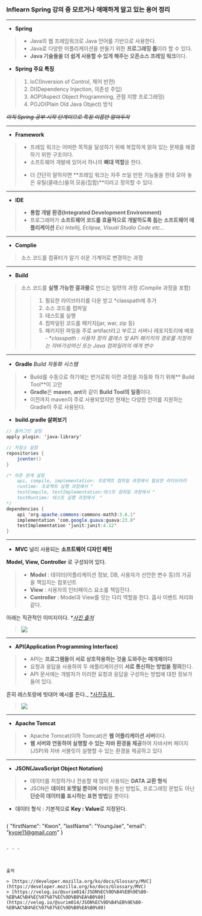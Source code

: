 ### Inflearn Spring 강의 중 모르거나 애매하게 알고 있는 용어 정리
- - - 
- **Spring**
> - Java의 웹 프레임워크로 Java 언어를 기반으로 사용한다. 
>- Java로 다양한 어플리케이션을 만들기 위한 **프로그래밍 틀**이라 할 수 있다.
> - **Java 기술들을 더 쉽게 사용할 수 있게 해주는 오픈소스 프레임 워크**이다.

+ **Spring 주요 특징**
> 1. IoC(Inversion of Control, 제어 반전)
> 2. DI(Dependency Injection, 의존성 주입)
> 3. AOP(Aspect Object Programming, 관점 지향 프로그래밍)
> 4. POJO(Plain Old Java Object) 방식

_~~아직 Spring 공부 시작 단계이므로 특징 이름만 알아두자~~_
- - - 
- **Framework**
> - 프레임 워크는 어떠한 목적을 달성하기 위해 복잡하게 얽혀 있는 문제를 해결하기 위한 구조이다.
> - 소프트웨어 개발에 있어서 하나의 **뼈대 역할**을 한다.
> * 더 간단히 말하자면 **프레임 워크는 자주 쓰일 만한 기능들을 한데 모아 놓은 유틸(클래스)들의 모음(집합)**이라고 정의할 수 있다.
- - - 
- **IDE**
> - **통합 개발 환경(Integrated Development Environment)**
>- 프로그래머가 **소프트웨어 코드를 효율적으로 개발하도록 돕는 소프트웨어 애플리케이션**
_Ex) Intellij, Eclipse, Visual Studio Code etc..._
- - - 
- **Complie**
> 소스 코드를 컴퓨터가 알기 쉬운 기계어로 변경하는 과정
- - - 
- **Build**
> 소스 코드를 **실행 가능한 결과물**로 만드는 일련의 과정 (Compile 과정을 포함)
>>1. 필요한 라이브러리를 다운 받고 *classpath에 추가
>>2. 소스 코드를 컴파일
>>3. 테스트를 실행
>>4. 컴파일된 코드를 패키지(jar, war, zip 등)
>>5. 패키지된 파일을 주로 artifact라고 부르고 서버나 레포지토리에 배포
	 - *_classpath : 사용자 정의 클래스 및 API 패키지의 경로를 지정하는 자바가상머신 또는 Java 컴파일러의 매개 변수_
- - -
- **Gradle**
	   _Build 자동화 시스템_
> - Build를 수동으로 하기에는 번거로워 이런 과정을 자동화 하기 위해** Build Tool**이 고안
> - **Gradle**은 **maven**, **ant**와 같이 **Build Tool의 일종**이다.
> - 이전까지 maven이 주로 사용되었지만 현재는 다양한 언어를 지원하는 Gradle이 주로 사용된다.
- **build.gradle 살펴보기**
```java
// 플러그인 설정
apply plugin: 'java-library'

// 저장소 설정
repositories {
    jcenter()
}

/* 의존 관계 설정
	api, compile, implementation: 프로젝트 컴파일 과정에서 필요한 라이브러리
	runtime: 프로젝트 실행 과정에서 "
	testCompile, testImplementation:테스트 컴파일 과정에서 "
	testRuntime: 테스트 실행 과정에서  "
*/
dependencies {
    api 'org.apache.commons:commons-math3:3.6.1'
    implementation 'com.google.guava:guava:23.0'
    testImplementation 'junit:junit:4.12'
}
```
- - - 
- **MVC**
널리 사용되는 **소프트웨어 디자인 패턴**

**Model, View, Controller** 로 구성되어 있다.
> - **Model** : 데이터(어플리케이션 정보, DB, 사용자가 선언한 변수 등)의 가공을 책임지는 컴포넌트
>- **View** : 사용자의 인터페이스 요소를 책임진다.
> - **Controller** : Model과 View를 잇는 다리 역할을 한다. 흡사 이벤트 처리와 같다. 

아래는 직관적인 이미지이다. _*[사진 출처](https://cocoon1787.tistory.com/733)_

> ![](https://velog.velcdn.com/images/ghlee00125/post/c8182384-19b0-4cdc-a842-69ee214ed0c8/image.png)

- - - 

- **API(Application Programming Interface)**
> - API는 **프로그램들이 서로 상호작용하는 것을 도와주는 매개체이다**
> - 요청과 응답을 사용하여 두 애플리케이션이 **서로 통신하는 방법을 정의**한다. 
>- API 문서에는 개발자가 이러한 요청과 응답을 구성하는 방법에 대한 정보가 들어 있다.

흔히 레스토랑에 빗대어 예시를 든다._ [*사진출처](https://blog.wishket.com/api%EB%9E%80-%EC%89%BD%EA%B2%8C-%EC%84%A4%EB%AA%85-%EA%B7%B8%EB%A6%B0%ED%81%B4%EB%9D%BC%EC%9D%B4%EC%96%B8%ED%8A%B8/)_
> ![](https://velog.velcdn.com/images/ghlee00125/post/08051fc1-0e28-4e04-8ff0-1fed08d6272f/image.png)

- - - 

- **Apache Tomcat**
> - Apache Tomcat(이하 Tomcat)은 **웹 어플리케이션 서버**이다.
> - **웹 서버와 연동하여 실행할 수 있는 자바 환경을 제공**하여 자바서버 페이지(JSP)와 자바 서블릿이 실행할 수 있는 환경을 제공하고 있다
- - - 
- **JSON(JavaScript Object Notation)**
> - 데이터를 저장하거나 전송할 때 많이 사용되는 **DATA 교환 형식**
> - JSON은 **데이터 포맷일 뿐이며** 어떠한 통신 방법도, 프로그래밍 문법도 아닌 **단순히 데이터를 표시하는 표현 방법**일 뿐이다.
- 데이터 형식 : 기본적으로 **Key : Value**로 지정된다.


>```java
{
  "firstName": "Kwon",
  "lastName": "YoungJae",
  "email": "kyoje11@gmail.com"
}
```

- - - 



출처

> [https://developer.mozilla.org/ko/docs/Glossary/MVC](https://developer.mozilla.org/ko/docs/Glossary/MVC)
> [https://velog.io/@surim014/JSON%EC%9D%B4%EB%9E%80-%EB%AC%B4%EC%97%87%EC%9D%B8%EA%B0%80]
(https://velog.io/@surim014/JSON%EC%9D%B4%EB%9E%80-%EB%AC%B4%EC%97%87%EC%9D%B8%EA%B0%80)
